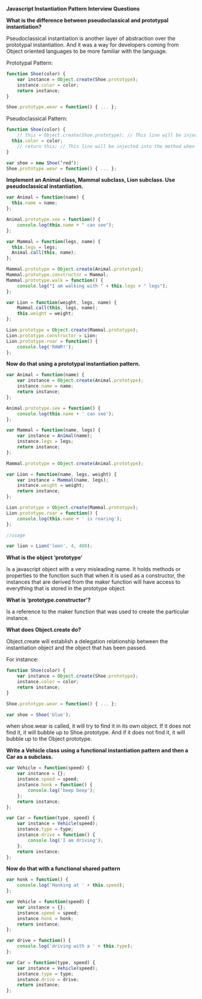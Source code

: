 **Javascript Instantiation Pattern Interview Questions**

**What is the difference between pseudoclassical and prototypal instantiation?**

Pseudoclassical instantiation is another layer of abstraction over the prototypal instantiation. And it was a way for developers coming from Object oriented languages to be more familiar with the language.

Prototypal Pattern:
```javascript
function Shoe(color) {
	var instance = Object.create(Shoe.prototype);
	instance.color = color;
	return instance;
}

Shoe.prototype.wear = function() { ... };
```
Pseudoclassical Pattern:
```javascript
function Shoe(color) {
	// this = Object.create(Shoe.prototype); // This line will be injected into the method when using the ‘new’ keyword
  this.color = color;
	// return this; // This line will be injected into the method when using the ‘new’ keyword
}

var shoe = new Shoe(‘red’);
Shoe.prototype.wear = function() { ... };
```
**Implement an Animal class, Mammal subclass, Lion subclass. Use pseudoclassical instantiation.**
```javascript
var Animal = function(name) {
  this.name = name;
};

Animal.prototype.see = function() {
	console.log(this.name + " can see");
};

var Mammal = function(legs, name) {
  this.legs = legs;
  Animal.call(this, name);
};

Mammal.prototype = Object.create(Animal.prototype);
Mammal.prototype.constructor = Mammal;
Mammal.prototype.walk = function() {
	console.log("I am walking with " + this.legs + " legs");
};

var Lion = function(weight, legs, name) {
	Mammal.call(this, legs, name);
	this.weight = weight;
};

Lion.prototype = Object.create(Mammal.prototype);
Lion.prototype.constructor = Lion;
Lion.prototype.roar = function() {
	console.log('RAWR!');
};
```
**Now do that using a prototypal instantiation pattern.**
```javascript
var Animal = function(name) {
	var instance = Object.create(Animal.prototype);
	instance.name = name;
	return instance;
};

Animal.prototype.see = function() {
	console.log(this.name + ' can see');
};

var Mammal = function(name, legs) {
	var instance = Animal(name);
	instance.legs = legs;
	return instance;
};

Mammal.prototype = Object.create(Animal.prototype);

var Lion = function(name, legs, weight) {
	var instance = Mammal(name, legs);
	instance.weight = weight;
	return instance;
};

Lion.prototype = Object.create(Mammal.prototype);
Lion.prototype.roar = function() {
	console.log(this.name + ' is roaring');
};

//usage

var lion = Lion('leon', 4, 400);
```
**What is the object ‘prototype’**

Is a javascript object with a very misleading name. It holds methods or properties to the function such that when it is used as a constructor, the instances that are derived from the maker function will have access to everything that is stored in the prototype object.

**What is ‘prototype.constructor’?**

Is a reference to the maker function that was used to create the particular instance.

**What does Object.create do?**

Object.create will establish a delegation relationship between the instantiation object and the object that has been passed.

For instance:
```javascript
function Shoe(color) {
	var instance = Object.create(Shoe.prototype);
	instance.color = color;
	return instance;
}

Shoe.prototype.wear = function() { ... };

var shoe = Shoe('blue');
```
when shoe.wear is called, it will try to find it in its own object. If it does not find it, it will bubble up to Shoe.prototype. And if it does not find it, it will bubble up to the Object prototype.

**Write a Vehicle class using a functional instantiation pattern and then a Car as a subclass.**
```javascript
var Vehicle = function(speed) {
	var instance = {};
	instance.speed = speed;
	instance.honk = function() {
		console.log('beep beep');
	};
	return instance;
};

var Car = function(type, speed) {
	var instance = Vehicle(speed);
	instance.type = type;
	instance.drive = function() {
		console.log('I am driving');
	};
	return instance;
};
```
**Now do that with a functional shared pattern**
```javascript
var honk = function() {
	console.log('Honking at ' + this.speed); 
};

var Vehicle = function(speed) {
	var instance = {};
	instance.speed = speed;
	instance.honk = honk;
	return instance;
};

var drive = function() {
	console.log('driving with a ' + this.type);
};

var Car = function(type, speed) {
	var instance = Vehicle(speed);
	instance.type = type;
	instance.drive = drive;
	return instance;
};
```
